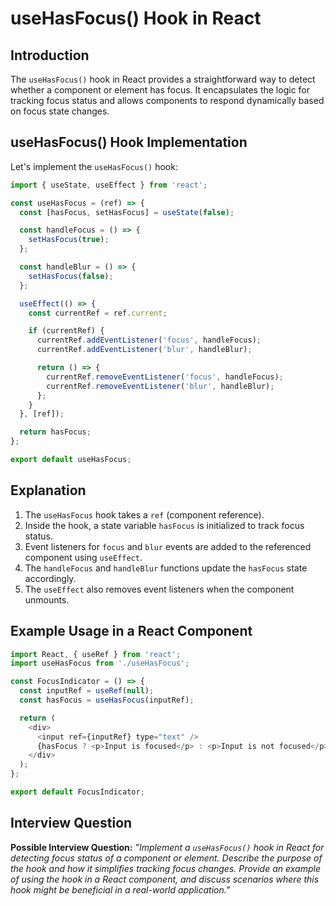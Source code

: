 # useHasFocus() Hook in React

## Introduction

The `useHasFocus()` hook in React provides a straightforward way to detect whether a component or element has focus. It encapsulates the logic for tracking focus status and allows components to respond dynamically based on focus state changes.

## useHasFocus() Hook Implementation

Let's implement the `useHasFocus()` hook:

```javascript
import { useState, useEffect } from 'react';

const useHasFocus = (ref) => {
  const [hasFocus, setHasFocus] = useState(false);

  const handleFocus = () => {
    setHasFocus(true);
  };

  const handleBlur = () => {
    setHasFocus(false);
  };

  useEffect(() => {
    const currentRef = ref.current;

    if (currentRef) {
      currentRef.addEventListener('focus', handleFocus);
      currentRef.addEventListener('blur', handleBlur);

      return () => {
        currentRef.removeEventListener('focus', handleFocus);
        currentRef.removeEventListener('blur', handleBlur);
      };
    }
  }, [ref]);

  return hasFocus;
};

export default useHasFocus;
```

## Explanation

1. The `useHasFocus` hook takes a `ref` (component reference).
2. Inside the hook, a state variable `hasFocus` is initialized to track focus status.
3. Event listeners for `focus` and `blur` events are added to the referenced component using `useEffect`.
4. The `handleFocus` and `handleBlur` functions update the `hasFocus` state accordingly.
5. The `useEffect` also removes event listeners when the component unmounts.

## Example Usage in a React Component

```javascript
import React, { useRef } from 'react';
import useHasFocus from './useHasFocus';

const FocusIndicator = () => {
  const inputRef = useRef(null);
  const hasFocus = useHasFocus(inputRef);

  return (
    <div>
      <input ref={inputRef} type="text" />
      {hasFocus ? <p>Input is focused</p> : <p>Input is not focused</p>}
    </div>
  );
};

export default FocusIndicator;
```

## Interview Question

**Possible Interview Question:**
*"Implement a `useHasFocus()` hook in React for detecting focus status of a component or element. Describe the purpose of the hook and how it simplifies tracking focus changes. Provide an example of using the hook in a React component, and discuss scenarios where this hook might be beneficial in a real-world application."*
